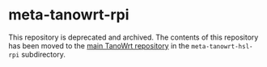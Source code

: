 # meta-tanowrt-rpi

This repository is deprecated and archived. The contents of this repository has been moved to the [main TanoWrt repository](https://github.com/tano-systems/meta-tanowrt) in the `meta-tanowrt-hsl-rpi` subdirectory.
